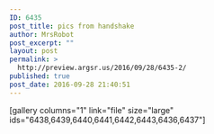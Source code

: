 ```yaml
---
ID: 6435
post_title: pics from handshake
author: MrsRobot
post_excerpt: ""
layout: post
permalink: >
  http://preview.argsr.us/2016/09/28/6435-2/
published: true
post_date: 2016-09-28 21:40:51
---
```

[gallery columns="1" link="file" size="large" ids="6438,6439,6440,6441,6442,6443,6436,6437"]